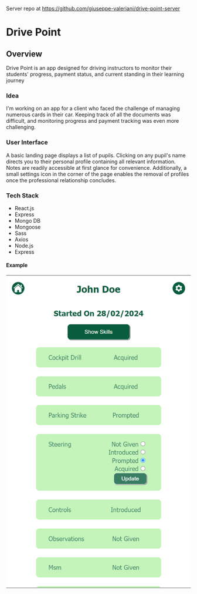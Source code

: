 Server repo at https://github.com/giuseppe-valeriani/drive-point-server

# Drive Point

## Overview

Drive Point is an app designed for driving instructors to monitor their students' progress, payment status, and current standing in their learning journey

### Idea

I'm working on an app for a client who faced the challenge of managing numerous cards in their car. Keeping track of all the documents was difficult, and monitoring progress and payment tracking was even more challenging.

### User Interface

A basic landing page displays a list of pupils. Clicking on any pupil's name directs you to their personal profile containing all relevant information. Notes are readily accessible at first glance for convenience. Additionally, a small settings icon in the corner of the page enables the removal of profiles once the professional relationship concludes.

### Tech Stack

- React.js
- Express
- Mongo DB
- Mongoose
- Sass
- Axios
- Node.js
- Express

#### Example

![](./public/images/drive-point.png)
